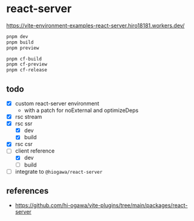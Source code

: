 # react-server

https://vite-environment-examples-react-server.hiro18181.workers.dev/

```sh
pnpm dev
pnpm build
pnpm preview

pnpm cf-build
pnpm cf-preview
pnpm cf-release
```

## todo

- [x] custom react-server environment
  - with a patch for noExternal and optimizeDeps
- [x] rsc stream
- [x] rsc ssr
  - [x] dev
  - [x] build
- [x] rsc csr
- [ ] client reference
  - [x] dev
  - [ ] build
- [ ] integrate to `@hiogawa/react-server`

## references

- https://github.com/hi-ogawa/vite-plugins/tree/main/packages/react-server
